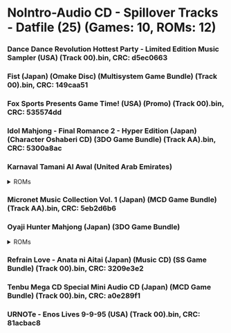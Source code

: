 # NoIntro-Audio CD - Spillover Tracks - Datfile (25) (Games: 10, ROMs: 12)
### Dance Dance Revolution Hottest Party - Limited Edition Music Sampler (USA) (Track 00).bin, CRC: d5ec0663
### Fist (Japan) (Omake Disc) (Multisystem Game Bundle) (Track 00).bin, CRC: 149caa51
### Fox Sports Presents Game Time! (USA) (Promo) (Track 00).bin, CRC: 535574dd
### Idol Mahjong - Final Romance 2 - Hyper Edition (Japan) (Character Oshaberi CD) (3DO Game Bundle) (Track AA).bin, CRC: 5300a8ac
### Karnaval Tamani Al Awal (United Arab Emirates)
<details>
<summary>ROMs</summary>
Karnaval Tamani Al Awal (United Arab Emirates) (Track 00).bin, CRC: 2bfaf839

Karnaval Tamani Al Awal (United Arab Emirates) (Track AA).bin, CRC: 20f5820e

</details>

### Micronet Music Collection Vol. 1 (Japan) (MCD Game Bundle) (Track AA).bin, CRC: 5eb2d6b6
### Oyaji Hunter Mahjong (Japan) (3DO Game Bundle)
<details>
<summary>ROMs</summary>
Oyaji Hunter Mahjong (Japan) (3DO Game Bundle) (Track 00).bin, CRC: 34173ffb

Oyaji Hunter Mahjong (Japan) (3DO Game Bundle) (Track AA).bin, CRC: b4e470a3

</details>

### Refrain Love - Anata ni Aitai (Japan) (Music CD) (SS Game Bundle) (Track 00).bin, CRC: 3209e3e2
### Tenbu Mega CD Special Mini Audio CD (Japan) (MCD Game Bundle) (Track 00).bin, CRC: a0e289f1
### URNOTe - Enos Lives 9-9-95 (USA) (Track 00).bin, CRC: 81acbac8
